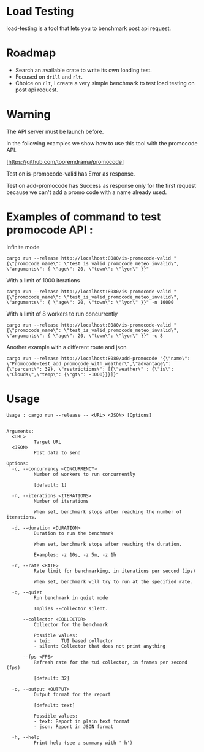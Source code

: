 # Load Testing

load-testing is a tool that lets you to benchmark post api request.

# Roadmap
- Search an available crate to write its own loading test.
- Focused on `drill` and `rlt`.
- Choice on `rlt`, I create a very simple benchmark to test load testing on post api request.

# Warning

The API server must be launch before.

In the following examples we show how to use this tool with the promocode API. 

[https://github.com/tooremdrama/promocode]

Test on is-promocode-valid has Error as response.

Test on add-promocode has Success as response only for the first request because we can't add a promo code with a name already used.


# Examples of command to test promocode API :

Infinite mode

```
cargo run --release http://localhost:8080/is-promocode-valid "{\"promocode_name\": \"test_is_valid_promocode_meteo_invalid\", \"arguments\": { \"age\": 20, \"town\": \"lyon\" }}"
```

With a limit of 1000 iterations

```
cargo run --release http://localhost:8080/is-promocode-valid "{\"promocode_name\": \"test_is_valid_promocode_meteo_invalid\", \"arguments\": { \"age\": 20, \"town\": \"lyon\" }}" -n 10000
```

With a limit of 8 workers to run concurrently

```
cargo run --release http://localhost:8080/is-promocode-valid "{\"promocode_name\": \"test_is_valid_promocode_meteo_invalid\", \"arguments\": { \"age\": 20, \"town\": \"lyon\" }}" -c 8
```

Another example with a different route and json

```
cargo run --release http://localhost:8080/add-promocode "{\"name\": \"Promocode-test_add_promocode_with_weather\",\"advantage\": {\"percent\": 39}, \"restrictions\": [{\"weather\" : {\"is\": \"Clouds\",\"temp\": {\"gt\": -1000}}}]}"
```


# Usage

```
Usage : cargo run --release -- <URL> <JSON> [Options]


Arguments:
  <URL>
          Target URL
  <JSON>
          Post data to send

Options:
  -c, --concurrency <CONCURRENCY>
          Number of workers to run concurrently

          [default: 1]

  -n, --iterations <ITERATIONS>
          Number of iterations

          When set, benchmark stops after reaching the number of iterations.

  -d, --duration <DURATION>
          Duration to run the benchmark

          When set, benchmark stops after reaching the duration.

          Examples: -z 10s, -z 5m, -z 1h

  -r, --rate <RATE>
          Rate limit for benchmarking, in iterations per second (ips)

          When set, benchmark will try to run at the specified rate.

  -q, --quiet
          Run benchmark in quiet mode

          Implies --collector silent.

      --collector <COLLECTOR>
          Collector for the benchmark

          Possible values:
          - tui:    TUI based collector
          - silent: Collector that does not print anything

      --fps <FPS>
          Refresh rate for the tui collector, in frames per second (fps)

          [default: 32]

  -o, --output <OUTPUT>
          Output format for the report

          [default: text]

          Possible values:
          - text: Report in plain text format
          - json: Report in JSON format

  -h, --help
          Print help (see a summary with '-h')
```
